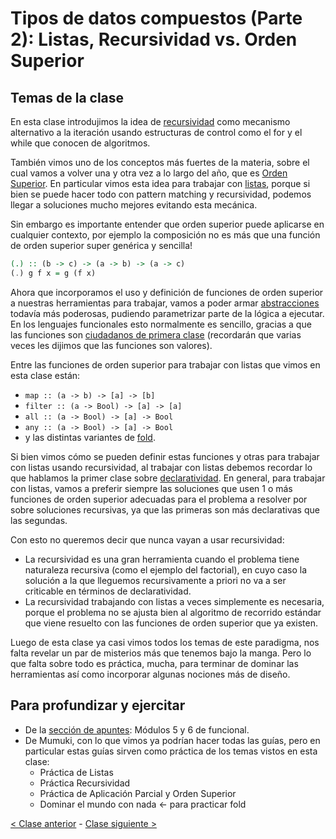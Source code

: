 # Tipos de datos compuestos (Parte 2): Listas, Recursividad vs. Orden Superior

## Temas de la clase

En esta clase introdujimos la idea de [recursividad](http://wiki.uqbar.org/wiki/articles/recursividad-en-haskell.html) como mecanismo alternativo a la iteración usando estructuras de control como el for y el while que conocen de algoritmos.

También vimos uno de los conceptos más fuertes de la materia, sobre el cual vamos a volver una y otra vez a lo largo del año, que es [Orden Superior](http://wiki.uqbar.org/wiki/articles/orden-superior.html). En particular vimos esta idea para trabajar con [listas](http://wiki.uqbar.org/wiki/articles/tipos-de-haskell.html), porque si bien se puede hacer todo con pattern matching y recursividad, podemos llegar a soluciones mucho mejores evitando esta mecánica.

Sin embargo es importante entender que orden superior puede aplicarse en cualquier contexto, por ejemplo la composición no es más que una función de orden superior super genérica y sencilla!

```Haskell
(.) :: (b -> c) -> (a -> b) -> (a -> c)
(.) g f x = g (f x)
```

Ahora que incorporamos el uso y definición de funciones de orden superior a nuestras herramientas para trabajar, vamos a poder armar [abstracciones](http://wiki.uqbar.org/wiki/articles/abstraccion.html) todavía más poderosas, pudiendo parametrizar parte de la lógica a ejecutar. En los lenguajes funcionales esto normalmente es sencillo, gracias a que las funciones son [ciudadanos de primera clase](https://en.wikipedia.org/wiki/First-class_citizen) (recordarán que varias veces les dijimos que las funciones son valores).

Entre las funciones de orden superior para trabajar con listas que vimos en esta clase están:
- `map :: (a -> b) -> [a] -> [b]`
- `filter :: (a -> Bool) -> [a] -> [a]`
- `all :: (a -> Bool) -> [a] -> Bool`
- `any :: (a -> Bool) -> [a] -> Bool`
- y las distintas variantes de [fold](http://wiki.uqbar.org/wiki/articles/fold.html).

Si bien vimos cómo se pueden definir estas funciones y otras para trabajar con listas usando recursividad, al trabajar con listas debemos recordar lo que hablamos la primer clase sobre [declaratividad](http://wiki.uqbar.org/wiki/articles/declaratividad.html). En general, para trabajar con listas, vamos a preferir siempre las soluciones que usen 1 o más funciones de orden superior adecuadas para el problema a resolver por sobre soluciones recursivas, ya que las primeras son más declarativas que las segundas.

Con esto no queremos decir que nunca vayan a usar recursividad:
- La recursividad es una gran herramienta cuando el problema tiene naturaleza recursiva (como el ejemplo del factorial), en cuyo caso la solución a la que lleguemos recursivamente a priori no va a ser criticable en términos de declaratividad.
- La recursividad trabajando con listas a veces simplemente es necesaria, porque el problema no se ajusta bien al algoritmo de recorrido estándar que viene resuelto con las funciones de orden superior que ya existen.

Luego de esta clase ya casi vimos todos los temas de este paradigma, nos falta revelar un par de misterios más que tenemos bajo la manga. Pero lo que falta sobre todo es práctica, mucha, para terminar de dominar las herramientas así como incorporar algunas nociones más de diseño.

## Para profundizar y ejercitar

- De la [sección de apuntes](http://www.pdep.com.ar/material/apuntes): Módulos 5 y 6 de funcional.
- De Mumuki, con lo que vimos ya podrían hacer todas las guías, pero en particular estas guías sirven como práctica de los temas vistos en esta clase:
  - Práctica de Listas
  - Práctica Recursividad
  - Práctica de Aplicación Parcial y Orden Superior
  - Dominar el mundo con nada <- para practicar fold

[< Clase anterior](https://github.com/pdep-mit/bitacora-de-clase/blob/master/clase-05.md) - [Clase siguiente >](https://github.com/pdep-mit/bitacora-de-clase/blob/master/clase-07.md)

